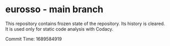 # eurosso - main branch

This repository contains frozen state of the repository.
Its history is cleared. It is used only for static code
analysis with Codacy.

Commit Time: 1689584919